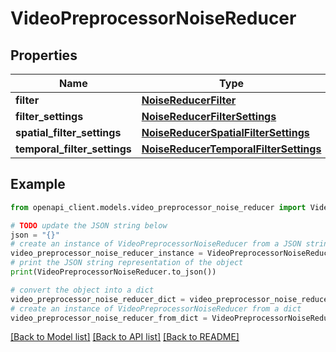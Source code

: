 # VideoPreprocessorNoiseReducer


## Properties

Name | Type | Description | Notes
------------ | ------------- | ------------- | -------------
**filter** | [**NoiseReducerFilter**](NoiseReducerFilter.md) |  | [optional] 
**filter_settings** | [**NoiseReducerFilterSettings**](NoiseReducerFilterSettings.md) |  | [optional] 
**spatial_filter_settings** | [**NoiseReducerSpatialFilterSettings**](NoiseReducerSpatialFilterSettings.md) |  | [optional] 
**temporal_filter_settings** | [**NoiseReducerTemporalFilterSettings**](NoiseReducerTemporalFilterSettings.md) |  | [optional] 

## Example

```python
from openapi_client.models.video_preprocessor_noise_reducer import VideoPreprocessorNoiseReducer

# TODO update the JSON string below
json = "{}"
# create an instance of VideoPreprocessorNoiseReducer from a JSON string
video_preprocessor_noise_reducer_instance = VideoPreprocessorNoiseReducer.from_json(json)
# print the JSON string representation of the object
print(VideoPreprocessorNoiseReducer.to_json())

# convert the object into a dict
video_preprocessor_noise_reducer_dict = video_preprocessor_noise_reducer_instance.to_dict()
# create an instance of VideoPreprocessorNoiseReducer from a dict
video_preprocessor_noise_reducer_from_dict = VideoPreprocessorNoiseReducer.from_dict(video_preprocessor_noise_reducer_dict)
```
[[Back to Model list]](../README.md#documentation-for-models) [[Back to API list]](../README.md#documentation-for-api-endpoints) [[Back to README]](../README.md)


